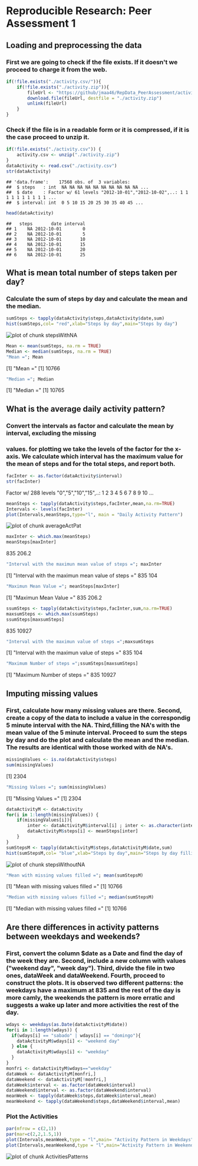 # Reproducible Research: Peer Assessment 1


## Loading and preprocessing the data
### First we are going to check if the file exists. If it doesn't we proceed to charge it from the web.



```r
if(!file.exists("./activity.csv/")){
    if(!file.exists("./activity.zip")){
        fileUrl <- "https://github/jmaa46/RepData_PeerAssessment/activity.zip" 
        download.file(fileUrl, destfile = "./activity.zip")
        unlink(fileUrl)
    }
}
```

### Check if the file is in a readable form or it is compressed, if it is the case proceed to unzip it.
  


```r
if(!file.exists("./activity.csv")) {
    activity.csv <- unzip("./activity.zip")
}  
dataActivity <- read.csv("./activity.csv")
str(dataActivity)
```

```
## 'data.frame':	17568 obs. of  3 variables:
##  $ steps   : int  NA NA NA NA NA NA NA NA NA NA ...
##  $ date    : Factor w/ 61 levels "2012-10-01","2012-10-02",..: 1 1 1 1 1 1 1 1 1 1 ...
##  $ interval: int  0 5 10 15 20 25 30 35 40 45 ...
```

```r
head(dataActivity)
```

```
##   steps       date interval
## 1    NA 2012-10-01        0
## 2    NA 2012-10-01        5
## 3    NA 2012-10-01       10
## 4    NA 2012-10-01       15
## 5    NA 2012-10-01       20
## 6    NA 2012-10-01       25
```

## What is mean total number of steps taken per day?
### Calculate the sum of steps by day and calculate the mean and  the median.


```r
sumSteps <- tapply(dataActivity$steps,dataActivity$date,sum)
hist(sumSteps,col= "red",xlab="Steps by day",main="Steps by day")
```

![plot of chunk stepsWithNA](figure/stepsWithNA.png) 

```r
Mean <- mean(sumSteps, na.rm = TRUE)
Median <- median(sumSteps, na.rm = TRUE)
"Mean ="; Mean
```

[1] "Mean ="
[1] 10766

```r
"Median ="; Median
```

[1] "Median ="
[1] 10765

## What is the average daily activity pattern?
### Convert the intervals as factor and calculate the mean by interval, excluding the missing
### values. for plotting we take the levels of the factor for the x-axis. We calculate which interval has the maximum value for the mean of steps and for the total steps, and report both.


```r
facInter <- as.factor(dataActivity$interval)
str(facInter)
```

 Factor w/ 288 levels "0","5","10","15",..: 1 2 3 4 5 6 7 8 9 10 ...

```r
meanSteps <- tapply(dataActivity$steps,facInter,mean,na.rm=TRUE)
Intervals <- levels(facInter)
plot(Intervals,meanSteps,type="l", main = "Daily Activity Pattern")
```

![plot of chunk averageActPat](figure/averageActPat.png) 

```r
maxInter <- which.max(meanSteps)
meanSteps[maxInter]
```

  835 
206.2 

```r
"Interval with the maximun mean value of steps ="; maxInter
```

[1] "Interval with the maximun mean value of steps ="
835 
104 

```r
"Maximun Mean Value ="; meanSteps[maxInter]
```

[1] "Maximun Mean Value ="
  835 
206.2 

```r
ssumSteps <- tapply(dataActivity$steps,facInter,sum,na.rm=TRUE)
maxsumSteps <- which.max(ssumSteps)
ssumSteps[maxsumSteps]
```

  835 
10927 

```r
"Interval with the maximun value of steps =";maxsumSteps
```

[1] "Interval with the maximun value of steps ="
835 
104 

```r
"Maximum Number of steps =";ssumSteps[maxsumSteps]
```

[1] "Maximum Number of steps ="
  835 
10927 

## Imputing missing values
### First, calculate how many missing values are there. Second, create a copy of the data to include a value in the correspondig 5 minute interval with the NA. Third,filling the NA's with the mean value of the 5 minute interval. Proceed to sum the steps by day and do the plot and calculate the mean and the median. The results are identical with those worked with de NA's.



```r
missingValues <- is.na(dataActivity$steps)
sum(missingValues)
```

[1] 2304

```r
"Missing Values ="; sum(missingValues)
```

[1] "Missing Values ="
[1] 2304

```r
dataActivityM <- dataActivity
for(i in 1:length(missingValues)) {
    if(missingValues[i]){
        inter <- dataActivityM$interval[i] ; inter <- as.character(inter)
        dataActivityM$steps[i] <- meanSteps[inter]
    }  
}
sumStepsM <- tapply(dataActivityM$steps,dataActivityM$date,sum)
hist(sumStepsM,col= "blue",xlab="Steps by day",main="Steps by day filling missing values")
```

![plot of chunk stepsWithoutNA](figure/stepsWithoutNA.png) 

```r
"Mean with missing values filled ="; mean(sumStepsM)
```

[1] "Mean with missing values filled ="
[1] 10766

```r
"Median with missing values filled ="; median(sumStepsM)
```

[1] "Median with missing values filled ="
[1] 10766

## Are there differences in activity patterns between weekdays and weekends?
### First, convert the column $date as a Date and find the day of the week they are. Second, include a new column with values ("weekend day", "week day"). Third, divide the file in two ones, dataWeek and dataWeekend. Fourth, proceed to construct the plots. It is observed two different patterns: the weekdays have a maximum at 835 and the rest of the day is more camly, the weekends the pattern is more erratic and suggests a wake up later and more activities the rest of the day.



```r
wdays <- weekdays(as.Date(dataActivityM$date))
for(i in 1:length(wdays)) {
  if(wdays[i] == "sabado" | wdays[i] == "domingo"){
    dataActivityM$wdays[i] <- "weekend day" 
  } else {
    dataActivityM$wdays[i] <- "weekday"
  }
}  
monfri <- dataActivityM$wdays=="weekday"
dataWeek <- dataActivityM[monfri,]
dataWeekend <- dataActivityM[!monfri,]
dataWeek$interval <- as.factor(dataWeek$interval)
dataWeekend$interval <- as.factor(dataWeekend$interval)
meanWeek <- tapply(dataWeek$steps,dataWeek$interval,mean)
meanWeekend <- tapply(dataWeekend$steps,dataWeekend$interval,mean)
```

### Plot the Activities


```r
par(mfrow = c(2,1))
par(mar=c(2,2,1.5,1)) 
plot(Intervals,meanWeek,type = "l",main= "Activity Pattern in Weekdays")
plot(Intervals,meanWeekend,type = "l",main="Activity Pattern in Weekends")
```

![plot of chunk ActivitiesPatterns](figure/ActivitiesPatterns.png) 


